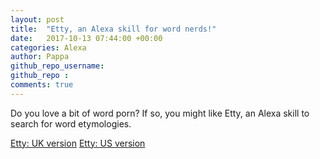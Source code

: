 ```yaml
---
layout: post
title:  "Etty, an Alexa skill for word nerds!"
date:   2017-10-13 07:44:00 +00:00
categories: Alexa
author: Pappa
github_repo_username: 
github_repo : 
comments: true
---
```


Do you love a bit of word porn? If so, you might like Etty, an Alexa skill to search for word etymologies.

<a href="https://goo.gl/6WRHPe">Etty: UK version</a>
<a href="https://goo.gl/Nv241Z">Etty: US version</a>